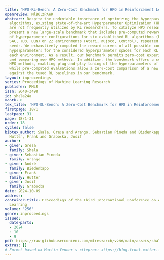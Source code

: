```yaml
---
title: 'HPO-RL-Bench: A Zero-Cost Benchmark for HPO in Reinforcement Learning'
openreview: MlB61zPAeR
abstract: Despite the undeniable importance of optimizing the hyperparameters of RL
  algorithms, existing state-of-the-art Hyperparameter Optimization (HPO) techniques
  are not frequently utilized by RL researchers. To catalyze HPO research in RL, we
  present a new large-scale benchmark that includes pre-computed reward curve evaluations
  of hyperparameter configurations for six established RL algorithms (PPO, DDPG, A2C,
  SAC, TD3, DQN) on 22 environments (Atari, Mujoco, Control), repeated for multiple
  seeds. We exhaustively computed the reward curves of all possible combinations of
  hyperparameters for the considered hyperparameter spaces for each RL algorithm in
  each environment. As a result, our benchmark permits zero-cost experiments for deploying
  and comparing new HPO methods. In addition, the benchmark offers a set of integrated
  HPO methods, enabling plug-and-play tuning of the hyperparameters of new RL algorithms,
  while pre-computed evaluations allow a zero-cost comparison of a new RL algorithm
  against the tuned RL baselines in our benchmark.
layout: inproceedings
series: Proceedings of Machine Learning Research
publisher: PMLR
issn: 2640-3498
id: shala24a
month: 0
tex_title: 'HPO-RL-Bench: A Zero-Cost Benchmark for HPO in Reinforcement Learning'
firstpage: 18/1
lastpage: 31
page: 18/1-31
order: 18
cycles: false
bibtex_author: Shala, Gresa and Arango, Sebastian Pineda and Biedenkapp, Andr\'e and
  Hutter, Frank and Grabocka, Josif
author:
- given: Gresa
  family: Shala
- given: Sebastian Pineda
  family: Arango
- given: André
  family: Biedenkapp
- given: Frank
  family: Hutter
- given: Josif
  family: Grabocka
date: 2024-10-09
address:
container-title: Proceedings of the Third International Conference on Automated Machine
  Learning
volume: '256'
genre: inproceedings
issued:
  date-parts:
  - 2024
  - 10
  - 9
pdf: https://raw.githubusercontent.com/mlresearch/v256/main/assets/shala24a/shala24a.pdf
extras: []
# Format based on Martin Fenner's citeproc: https://blog.front-matter.io/posts/citeproc-yaml-for-bibliographies/
---
```

